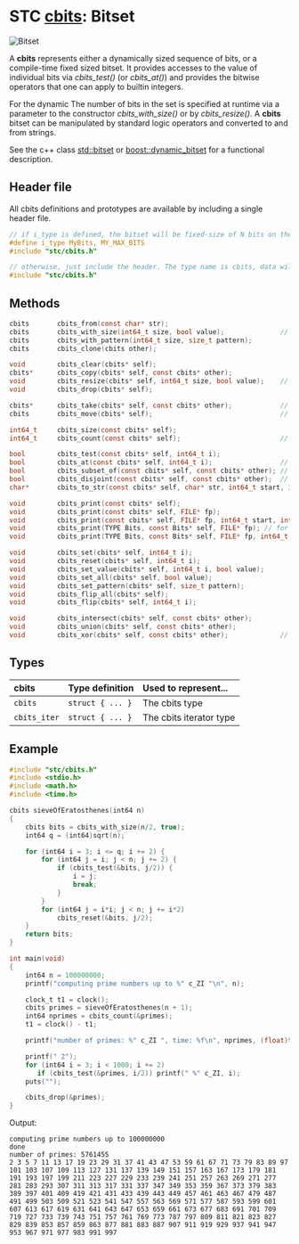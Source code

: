 # STC [cbits](../include/stc/cbits.h): Bitset
![Bitset](pics/bitset.jpg)

A **cbits** represents either a dynamically sized sequence of bits, or a compile-time fixed sized bitset. It provides accesses to the value of individual bits via *cbits_test()* (or *cbits_at()*) and provides the bitwise operators that one can apply to builtin integers.

For the dynamic The number of bits in the set is specified at runtime via a parameter to the constructor *cbits_with_size()* or by *cbits_resize()*. A **cbits** bitset can be manipulated by standard logic operators and converted to and from strings.

See the c++ class [std::bitset](https://en.cppreference.com/w/cpp/utility/bitset) or
[boost::dynamic_bitset](https://www.boost.org/doc/libs/release/libs/dynamic_bitset/dynamic_bitset.html)
for a functional description.

## Header file
All cbits definitions and prototypes are available by including a single header file.

```c
// if i_type is defined, the bitset will be fixed-size of N bits on the stack, and with the given type name.
#define i_type MyBits, MY_MAX_BITS
#include "stc/cbits.h"

// otherwise, just include the header. The type name is cbits, data will be dynamically allocated.
#include "stc/cbits.h"
```
## Methods

```c
cbits       cbits_from(const char* str);
cbits       cbits_with_size(int64_t size, bool value);              // size must be <= N if N is defined
cbits       cbits_with_pattern(int64_t size, size_t pattern);
cbits       cbits_clone(cbits other);

void        cbits_clear(cbits* self);
cbits*      cbits_copy(cbits* self, const cbits* other);
void        cbits_resize(cbits* self, int64_t size, bool value);    // NB! only for dynamic bitsets!
void        cbits_drop(cbits* self);

cbits*      cbits_take(cbits* self, const cbits* other);            // give other to self
cbits       cbits_move(cbits* self);                                // transfer self to caller

int64_t     cbits_size(const cbits* self);
int64_t     cbits_count(const cbits* self);                         // count number of bits set

bool        cbits_test(const cbits* self, int64_t i);
bool        cbits_at(const cbits* self, int64_t i);                 // cbits_test() with bounds check.
bool        cbits_subset_of(const cbits* self, const cbits* other); // is set a subset of other?
bool        cbits_disjoint(const cbits* self, const cbits* other);  // no common bits
char*       cbits_to_str(const cbits* self, char* str, int64_t start, int64_t stop);

void        cbits_print(const cbits* self);
void        cbits_print(const cbits* self, FILE* fp);
void        cbits_print(const cbits* self, FILE* fp, int64_t start, int64_t stop);
void        cbits_print(TYPE Bits, const Bits* self, FILE* fp); // for fixed size bitsets
void        cbits_print(TYPE Bits, const Bits* self, FILE* fp, int64_t start, int64_t stop);

void        cbits_set(cbits* self, int64_t i);
void        cbits_reset(cbits* self, int64_t i);
void        cbits_set_value(cbits* self, int64_t i, bool value);
void        cbits_set_all(cbits* self, bool value);
void        cbits_set_pattern(cbits* self, size_t pattern);
void        cbits_flip_all(cbits* self);
void        cbits_flip(cbits* self, int64_t i);

void        cbits_intersect(cbits* self, const cbits* other);
void        cbits_union(cbits* self, const cbits* other);
void        cbits_xor(cbits* self, const cbits* other);             // set of disjoint bits
```

## Types

| cbits               | Type definition           | Used to represent...         |
|:--------------------|:--------------------------|:-----------------------------|
| `cbits`             | `struct { ... }`          | The cbits type               |
| `cbits_iter`        | `struct { ... }`          | The cbits iterator type      |

## Example
```c
#include "stc/cbits.h"
#include <stdio.h>
#include <math.h>
#include <time.h>

cbits sieveOfEratosthenes(int64 n)
{
    cbits bits = cbits_with_size(n/2, true);
    int64 q = (int64)sqrt(n);

    for (int64 i = 3; i <= q; i += 2) {
        for (int64 j = i; j < n; j += 2) {
            if (cbits_test(&bits, j/2)) {
                i = j;
                break;
            }
        }
        for (int64 j = i*i; j < n; j += i*2)
            cbits_reset(&bits, j/2);
    }
    return bits;
}

int main(void)
{
    int64 n = 100000000;
    printf("computing prime numbers up to %" c_ZI "\n", n);

    clock_t t1 = clock();
    cbits primes = sieveOfEratosthenes(n + 1);
    int64 nprimes = cbits_count(&primes);
    t1 = clock() - t1;

    printf("number of primes: %" c_ZI ", time: %f\n", nprimes, (float)t1/CLOCKS_PER_SEC);

    printf(" 2");
    for (int64 i = 3; i < 1000; i += 2)
       if (cbits_test(&primes, i/2)) printf(" %" c_ZI, i);
    puts("");

    cbits_drop(&primes);
}
```
Output:
```
computing prime numbers up to 100000000
done
number of primes: 5761455
2 3 5 7 11 13 17 19 23 29 31 37 41 43 47 53 59 61 67 71 73 79 83 89 97 101 103 107 109 113 127 131 137 139 149 151 157 163 167 173 179 181 191 193 197 199 211 223 227 229 233 239 241 251 257 263 269 271 277 281 283 293 307 311 313 317 331 337 347 349 353 359 367 373 379 383 389 397 401 409 419 421 431 433 439 443 449 457 461 463 467 479 487 491 499 503 509 521 523 541 547 557 563 569 571 577 587 593 599 601 607 613 617 619 631 641 643 647 653 659 661 673 677 683 691 701 709 719 727 733 739 743 751 757 761 769 773 787 797 809 811 821 823 827 829 839 853 857 859 863 877 881 883 887 907 911 919 929 937 941 947 953 967 971 977 983 991 997
```
